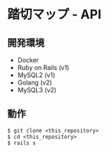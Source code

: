 # 踏切マップ - API

## 開発環境
- Docker
- Ruby on Rails (v1)
- MySQL2 (v1)
- Golang (v2)
- MySQL3 (v2)

## 動作

```
$ git clone <this_repository>
$ cd <this_repository>
$ rails s
```

